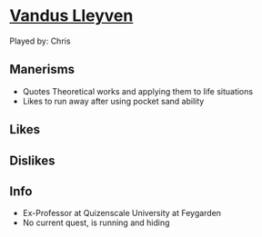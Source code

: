 # [Vandus Lleyven](/D%26D/VampireWithThomas/People/PCs/Vandus%20Lleyven.md)

Played by: Chris

## Manerisms

- Quotes Theoretical works and applying them to life situations
- Likes to run away after using pocket sand ability

## Likes

## Dislikes

## Info

- Ex-Professor at Quizenscale University at Feygarden
- No current quest, is running and hiding
